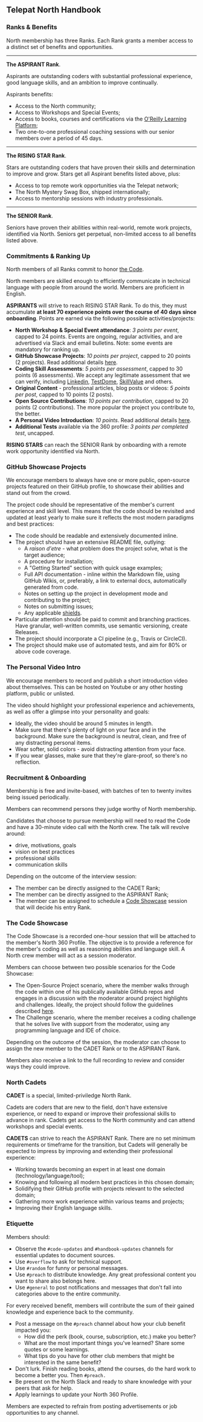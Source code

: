 ## Telepat North Handbook

### Ranks & Benefits
North membership has three Ranks. Each Rank grants a member access to a distinct set of benefits and opportunities.

---
**The ASPIRANT Rank**.

Aspirants are outstanding coders with substantial professional experience, good language skills, and an ambition to improve continually.

Aspirants benefits:
  - Access to the North community;
  - Access to Workshops and Special Events;
  - Access to books, courses and certifications via the [O'Reilly Learning Platform](https://www.oreilly.com/online-learning/features.html);
  - Two one-to-one professional coaching sessions with our senior members over a period of 45 days.

---
**The RISING STAR Rank**.

Stars are outstanding coders that have proven their skills and determination to improve and grow. Stars get all Aspirant benefits listed above, plus:
   - Access to top remote work opportunities via the Telepat network;
  - The North Mystery Swag Box, shipped internationally;
  - Access to mentorship sessions with industry professionals.

---
**The SENIOR Rank**.

Seniors have proven their abilities within real-world, remote work projects, identified via North. Seniors get perpetual, non-limited access to all benefits listed above.


### Commitments & Ranking Up
North members of all Ranks commit to honor [the Code](https://github.com/telepat-io/code).

North members are skilled enough to efficiently communicate in technical language with people from around the world. Members are proficient in English.

**ASPIRANTS** will strive to reach RISING STAR Rank. To do this, they must accumulate **at least 70 experience points over the course of 40 days since onboarding**. Points are earned via the following possible activities/projects:
  - **North Workshop & Special Event attendance**: *3 points per event*, capped to 24 points. Events are ongoing, regular activities, and are advertised via Slack and email bulletins. Note: some events are mandatory for ranking up.
  - **GitHub Showcase Projects**: *10 points per project*, capped to 20 points (2 projects). Read additional details [here](#github-showcase-projects).
  - **Coding Skill Assessments**: *5 points per assessment*, capped to 30 points (6 assessments). We accept any legitimate assessment that we can verify, including [Linkedin](https://www.linkedin.com/help/linkedin/answer/94427), [TestDome](https://www.testdome.com/for-jobseekers), [SkillValue](https://skillvalue.com/) and others.
  - **Original Content** - professional articles, blog posts or videos: *5 points per post*, capped to 10 points (2 posts).
  - **Open Source Contributions**: *10 points per contribution*, capped to 20 points (2 contributions). The more popular the project you contribute to, the better.
  - **A Personal Video Introduction**: *10 points*. Read additional details [here](#the-personal-video-intro).
  - **Additional Tests** available via the 360 profile: *3 points per completed test*, uncapped.

**RISING STARS** can reach the SENIOR Rank by onboarding with a remote work opportunity identified via North.


### GitHub Showcase Projects
We encourage members to always have one or more public, open-source projects featured on their GitHub profile, to showcase their abilities and stand out from the crowd.

The project code should be representative of the member's current experience and skill level. This means that the code should be revisited and updated at least yearly to make sure it reflects the most modern paradigms and best practices:
- The code should be readable and extensively documented inline.
- The project should have an extensive README file, outlying:
  - A *raison d'etre* - what problem does the project solve, what is the target audience;
  - A procedure for installation;
  - A "Getting Started" section with quick usage examples;
  - Full API documentation - inline within the Markdown file, using GitHub Wikis, or, preferably, a link to external docs, automatically generated from code.
  - Notes on setting up the project in development mode and contributing to the project;
  - Notes on submitting issues;
  - Any applicable [shields](https://shields.io/).
- Particular attention should be paid to commit and branching practices. Have granular, well-written commits, use semantic versioning, create Releases.
- The project should incorporate a CI pipeline (e.g., Travis or CircleCI).
- The project should make use of automated tests, and aim for 80% or above code coverage.

### The Personal Video Intro
We encourage members to record and publish a short introduction video about themselves. This can be hosted on Youtube or any other hosting platform, public or unlisted.

The video should highlight your professional experience and achievements, as well as offer a glimpse into your personality and goals:
- Ideally, the video should be around 5 minutes in length.
- Make sure that there's plenty of light on your face and in the background. Make sure the background is neutral, clean, and free of any distracting personal items.
- Wear softer, solid colors - avoid distracting attention from your face.
- If you wear glasses, make sure that they're glare-proof, so there's no reflection.

### Recruitment & Onboarding
Membership is free and invite-based, with batches of ten to twenty invites being issued periodically.

Members can recommend persons they judge worthy of North membership.

Candidates that choose to pursue membership will need to read the Code and have a 30-minute video call with the North crew. The talk will revolve around:
  - drive, motivations, goals
  - vision on best practices
  - professional skills
  - communication skills

Depending on the outcome of the interview session:
- The member can be directly assigned to the CADET Rank;
- The member can be directly assigned to the ASPIRANT Rank;
- The member can be assigned to schedule a [Code Showcase](#the-code-showcase) session that will decide his entry Rank.

### The Code Showcase
The Code Showcase is a recorded one-hour session that will be attached to the member's North 360 Profile. The objective is to provide a reference for the member's coding as well as reasoning abilities and language skill. A North crew member will act as a session moderator.

Members can choose between two possible scenarios for the Code Showcase:
- The Open-Source Project scenario, where the member walks through the code within one of his publically available GitHub repos and engages in a discussion with the moderator around project highlights and challenges. Ideally, the project should follow the guidelines described [here](#github-showcase-projects).
- The Challenge scenario, where the member receives a coding challenge that he solves live with support from the moderator, using any programming language and IDE of choice.

Depending on the outcome of the session, the moderator can choose to assign the new member to the CADET Rank or to the ASPIRANT Rank.

Members also receive a link to the full recording to review and consider ways they could improve.

### North Cadets
**CADET** is a special, limited-priviledge North Rank.

Cadets are coders that are new to the field, don't have extensive experience, or need to expand or improve their professional skills to advance in rank. Cadets get access to the North community and can attend workshops and special events.

**CADETS** can strive to reach the ASPIRANT Rank. There are no set minimum requirements or timeframe for the transition, but Cadets will generally be expected to impress by improving and extending their professional experience:
  - Working towards becoming an expert in at least one domain (technology/language/tool);
  - Knowing and following all modern best practices in this chosen domain;
  - Solidifying their GitHub profile with projects relevant to the selected domain;
  - Gathering more work experience within various teams and projects;
  - Improving their English language skills.

### Etiquette
Members should:
- Observe the `#code-updates` and `#handbook-updates` channels for essential updates to document sources.
- Use `#overflow` to ask for technical support.
- Use `#random` for funny or personal messages.
- Use `#preach` to distribute knowledge. Any great professional content you want to share also belongs here.
- Use `#general` to post notifications and messages that don't fall into categories above to the entire community.

For every received benefit, members will contribute the sum of their gained knowledge and experience back to the community.
  - Post a message on the `#preach` channel about how your club benefit impacted you:
    - How did the perk (book, course, subscription, etc.) make you better?
    - What are the most important things you've learned? Share some quotes or some learnings.
    - What tips do you have for other club members that might be interested in the same benefit?
  - Don't lurk. Finish reading books, attend the courses, do the hard work to become a better you. Then `#preach.`
  - Be present on the North Slack and ready to share knowledge with your peers that ask for help.
  - Apply learnings to update your North 360 Profile.

Members are expected to refrain from posting advertisements or job opportunities to any channel.
